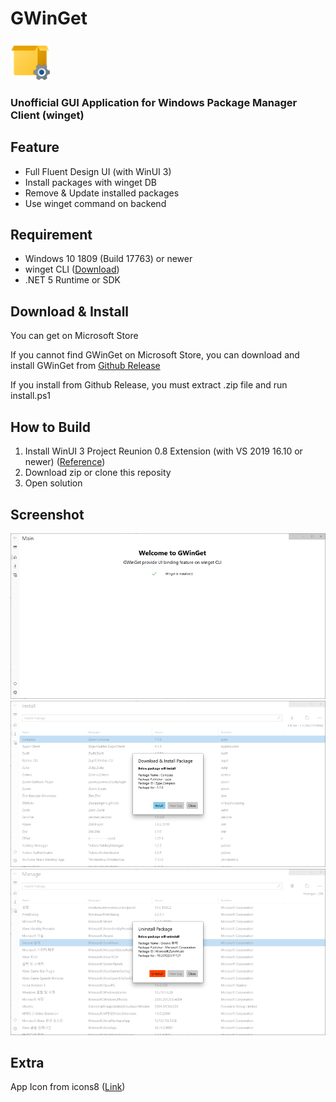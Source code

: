 # GWinGet
![](/src/GWinGet/GWinGet/GWinGet/Assets/appicon.png?raw=true)


### Unofficial GUI Application for Windows Package Manager Client (winget)


## Feature

- Full Fluent Design UI (with WinUI 3)
- Install packages with winget DB
- Remove & Update installed packages
- Use winget command on backend


## Requirement

- Windows 10 1809 (Build 17763) or newer
- winget CLI ([Download](https://github.com/microsoft/winget-cli/releases))
- .NET 5 Runtime or SDK


## Download & Install

You can get on Microsoft Store

If you cannot find GWinGet on Microsoft Store, you can download and install GWinGet from [Github Release](https://github.com/URK96/GWinGet/releases)

If you install from Github Release, you must extract .zip file and run install.ps1


## How to Build

1. Install WinUI 3 Project Reunion 0.8 Extension (with VS 2019 16.10 or newer) ([Reference](https://docs.microsoft.com/en-us/windows/apps/winui/winui3/))
2. Download zip or clone this reposity
3. Open solution


## Screenshot

![](/Images/1.png?raw=true)
![](/Images/2.png?raw=true)
![](/Images/3.png?raw=true)


## Extra

App Icon from icons8 ([Link](https://icons8.com/icon/2bt0uTuBcosg/box-settings))
